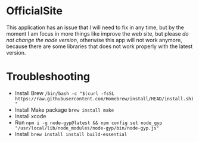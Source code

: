 # OfficialSite

This application has an issue that I will need to fix in any time, but by the moment I am focus in more things like improve the web site, but please *do not change the node version*, otherwise this app will not work anymore, because there are some libraries that does not work properly with the latest version.


# Troubleshooting

* Install Brew
``
/bin/bash -c "$(curl -fsSL https://raw.githubusercontent.com/Homebrew/install/HEAD/install.sh)"
``
* Install Make package
``
brew install make
``
* Install xcode
* Run
``
npm i -g node-gyp@latest && npm config set node_gyp "/usr/local/lib/node_modules/node-gyp/bin/node-gyp.js"
``
* Install 
``
brew install install build-essential
``
